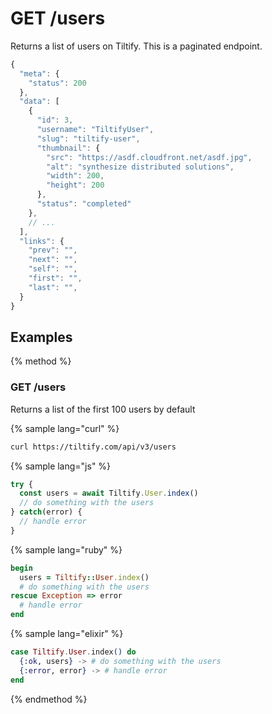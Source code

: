 # GET /users

Returns a list of users on Tiltify. This is a paginated endpoint.

```js
{
  "meta": {
    "status": 200
  },
  "data": [
    {
      "id": 3,
      "username": "TiltifyUser",
      "slug": "tiltify-user",
      "thumbnail": {
        "src": "https://asdf.cloudfront.net/asdf.jpg",
        "alt": "synthesize distributed solutions",
        "width": 200,
        "height": 200
      },
      "status": "completed"
    },
    // ...
  ],
  "links": {
    "prev": "",
    "next": "",
    "self": "",
    "first": "",
    "last": "",
  }
}
```

## Examples

{% method %}
### GET /users
Returns a list of the first 100 users by default

{% sample lang="curl" %}
```bash
curl https://tiltify.com/api/v3/users
```

{% sample lang="js" %}
```js
try {
  const users = await Tiltify.User.index()
  // do something with the users
} catch(error) {
  // handle error
}
```

{% sample lang="ruby" %}
```ruby
begin
  users = Tiltify::User.index()
  # do something with the users
rescue Exception => error
  # handle error
end
```

{% sample lang="elixir" %}
```elixir
case Tiltify.User.index() do
  {:ok, users} -> # do something with the users
  {:error, error} -> # handle error
end
```

{% endmethod %}
